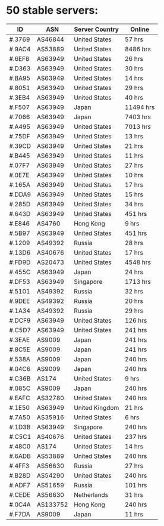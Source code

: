 # 50 stable servers:

| ID | ASN | Server Country | Online |
| ------ | ------ | ------ | ------ |
| #.3769 | AS46844 | United States | 57 hrs |
| #.9AC4 | AS53889 | United States | 8486 hrs |
| #.6EF8 | AS63949 | United States | 26 hrs |
| #.D363 | AS63949 | United States | 30 hrs |
| #.BA95 | AS63949 | United States | 14 hrs |
| #.8051 | AS63949 | United States | 29 hrs |
| #.3EB4 | AS63949 | United States | 40 hrs |
| #.F507 | AS63949 | Japan | 11494 hrs |
| #.7066 | AS63949 | Japan | 7403 hrs |
| #.A495 | AS63949 | United States | 7013 hrs |
| #.75DF | AS63949 | United States | 13 hrs |
| #.39CD | AS63949 | United States | 21 hrs |
| #.B445 | AS63949 | United States | 11 hrs |
| #.07F7 | AS63949 | United States | 27 hrs |
| #.0E7E | AS63949 | United States | 10 hrs |
| #.165A | AS63949 | United States | 17 hrs |
| #.DDA9 | AS63949 | United States | 15 hrs |
| #.285D | AS63949 | United States | 34 hrs |
| #.643D | AS63949 | United States | 451 hrs |
| #.E846 | AS4760 | Hong Kong | 9 hrs |
| #.5B97 | AS63949 | United States | 451 hrs |
| #.1209 | AS49392 | Russia | 28 hrs |
| #.13D6 | AS40676 | United States | 17 hrs |
| #.FD9D | AS20473 | United States | 4548 hrs |
| #.455C | AS63949 | Japan | 24 hrs |
| #.DF53 | AS63949 | Singapore | 1713 hrs |
| #.5101 | AS49392 | Russia | 32 hrs |
| #.9DEE | AS49392 | Russia | 20 hrs |
| #.1A34 | AS49392 | Russia | 29 hrs |
| #.DCF9 | AS63949 | United States | 126 hrs |
| #.C5D7 | AS63949 | United States | 241 hrs |
| #.3EAE | AS9009 | Japan | 241 hrs |
| #.8C5E | AS9009 | Japan | 241 hrs |
| #.538A | AS9009 | Japan | 240 hrs |
| #.04C6 | AS9009 | Japan | 240 hrs |
| #.C36B | AS174 | United States | 9 hrs |
| #.085C | AS9009 | Japan | 240 hrs |
| #.EAFC | AS32780 | United States | 240 hrs |
| #.1E50 | AS63949 | United Kingdom | 21 hrs |
| #.7A50 | AS35916 | United States | 6 hrs |
| #.1D3B | AS63949 | Singapore | 240 hrs |
| #.C5C1 | AS40676 | United States | 237 hrs |
| #.48C0 | AS174 | United States | 14 hrs |
| #.6ADB | AS53889 | United States | 240 hrs |
| #.4FF3 | AS56630 | Russia | 27 hrs |
| #.B28D | AS54290 | United States | 240 hrs |
| #.ADF7 | AS51659 | Russia | 101 hrs |
| #.CEDE | AS56630 | Netherlands | 31 hrs |
| #.0C4A | AS133752 | Hong Kong | 240 hrs |
| #.F7DA | AS9009 | Japan | 11 hrs |

